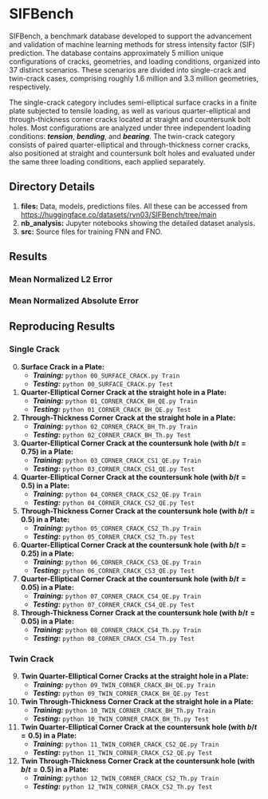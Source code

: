 # SIFBench
SIFBench, a benchmark database developed to support the advancement and validation of machine learning methods for stress intensity factor (SIF) prediction. The database contains approximately 5 million unique configurations of cracks, geometries, and loading conditions, organized into 37 distinct scenarios. These scenarios are divided into single-crack and twin-crack cases, comprising roughly 1.6 million and 3.3 million geometries, respectively.


The single-crack category includes semi-elliptical surface cracks in a finite plate subjected to tensile loading, as well as various quarter-elliptical and through-thickness corner cracks located at straight and countersunk bolt holes. Most configurations are analyzed under three independent loading conditions: ***tension***, ***bending***, and ***bearing***. The twin-crack category consists of paired quarter-elliptical and through-thickness corner cracks, also positioned at straight and countersunk bolt holes and evaluated under the same three loading conditions, each applied separately.

## Directory Details
1. **files:** Data, models, predictions files. All these can be accessed from https://huggingface.co/datasets/rvn03/SIFBench/tree/main
2. **nb_analysis:** Jupyter notebooks showing the detailed dataset analysis.
3. **src:** Source files for training FNN and FNO. 

## Results
### Mean Normalized L2 Error


### Mean Normalized Absolute Error

## Reproducing Results

### Single Crack
0. **Surface Crack in a Plate:** 
    - ***Training:*** `python 00_SURFACE_CRACK.py Train`
    - ***Testing:*** `python 00_SURFACE_CRACK.py Test`
1. **Quarter-Elliptical Corner Crack at the straight hole in a Plate:** 
    - ***Training:*** `python 01_CORNER_CRACK_BH_QE.py Train`
    - ***Testing:*** `python 01_CORNER_CRACK_BH_QE.py Test`
2. **Through-Thickness Corner Crack at the straight hole in a Plate:** 
    - ***Training:*** `python 02_CORNER_CRACK_BH_Th.py Train`
    - ***Testing:*** `python 02_CORNER_CRACK_BH_Th.py Test`
3. **Quarter-Elliptical Corner Crack at the countersunk hole (with $b/t=0.75$) in a Plate:** 
    - ***Training:*** `python 03_CORNER_CRACK_CS1_QE.py Train`
    - ***Testing:*** `python 03_CORNER_CRACK_CS1_QE.py Test`
4. **Quarter-Elliptical Corner Crack at the countersunk hole (with $b/t=0.5$) in a Plate:** 
    - ***Training:*** `python 04_CORNER_CRACK_CS2_QE.py Train`
    - ***Testing:*** `python 04_CORNER_CRACK_CS2_QE.py Test`
5. **Through-Thickness Corner Crack at the countersunk hole (with $b/t=0.5$) in a Plate:** 
    - ***Training:*** `python 05_CORNER_CRACK_CS2_Th.py Train`
    - ***Testing:*** `python 05_CORNER_CRACK_CS2_Th.py Test`
6. **Quarter-Elliptical Corner Crack at the countersunk hole (with $b/t=0.25$) in a Plate:** 
    - ***Training:*** `python 06_CORNER_CRACK_CS3_QE.py Train`
    - ***Testing:*** `python 06_CORNER_CRACK_CS3_QE.py Test`
7. **Quarter-Elliptical Corner Crack at the countersunk hole (with $b/t=0.05$) in a Plate:** 
    - ***Training:*** `python 07_CORNER_CRACK_CS4_QE.py Train`
    - ***Testing:*** `python 07_CORNER_CRACK_CS4_QE.py Test`
8. **Through-Thickness Corner Crack at the countersunk hole (with $b/t=0.05$) in a Plate:** 
    - ***Training:*** `python 08_CORNER_CRACK_CS4_Th.py Train`
    - ***Testing:*** `python 08_CORNER_CRACK_CS4_Th.py Test`

### Twin Crack
9. **Twin Quarter-Elliptical Corner Cracks at the straight hole in a Plate:** 
    - ***Training:*** `python 09_TWIN_CORNER_CRACK_BH_QE.py Train`
    - ***Testing:*** `python 09_TWIN_CORNER_CRACK_BH_QE.py Test`
10. **Twin Through-Thickness Corner Crack at the straight hole in a Plate:** 
    - ***Training:*** `python 10_TWIN_CORNER_CRACK_BH_Th.py Train`
    - ***Testing:*** `python 10_TWIN_CORNER_CRACK_BH_Th.py Test`
11. **Twin Quarter-Elliptical Corner Crack at the countersunk hole (with $b/t=0.5$) in a Plate:** 
    - ***Training:*** `python 11_TWIN_CORNER_CRACK_CS2_QE.py Train`
    - ***Testing:*** `python 11_TWIN_CORNER_CRACK_CS2_QE.py Test`
12. **Twin Through-Thickness Corner Crack at the countersunk hole (with $b/t=0.5$) in a Plate:** 
    - ***Training:*** `python 12_TWIN_CORNER_CRACK_CS2_Th.py Train`
    - ***Testing:*** `python 12_TWIN_CORNER_CRACK_CS2_Th.py Test`
